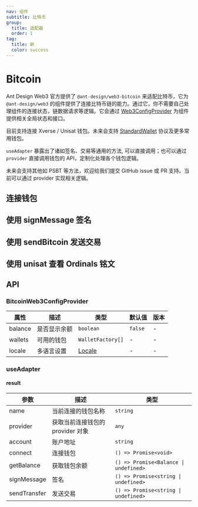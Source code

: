 ```yaml
---
nav: 组件
subtitle: 比特币
group:
  title: 适配器
  order: 1
tag:
  title: 新
  color: success
---
```


# Bitcoin

Ant Design Web3 官方提供了 `@ant-design/web3-bitcoin` 来适配比特币，它为 `@ant-design/web3` 的组件提供了连接比特币链的能力。通过它，你不需要自己处理组件的连接状态，链数据请求等逻辑。它会通过 [Web3ConfigProvider](../web3-config-provider/index.zh-CN.md) 为组件提供相关全局状态和接口。

目前支持连接 Xverse / Unisat 钱包。未来会支持 [StandardWallet](https://github.com/ExodusMovement/bitcoin-wallet-standard) 协议及更多常用钱包。

`useAdapter` 暴露出了诸如签名、交易等通用的方法, 可以直接调用；也可以通过 `provider` 直接调用钱包的 API，定制化处理各个钱包逻辑。

未来会支持其他如 PSBT 等方法，欢迎给我们提交 GitHub issue 或 PR 支持。当前可以通过 provider 实现相关逻辑。

## 连接钱包

<code src="./demos/basic.tsx"></code>

## 使用 signMessage 签名

<code src="./demos/sign-message.tsx"></code>

## 使用 sendBitcoin 发送交易

<code src="./demos/send-transfer.tsx"></code>

## 使用 unisat 查看 Ordinals 铭文

<code src="./demos/get-inscriptions.tsx"></code>

## API

### BitcoinWeb3ConfigProvider

| 属性 | 描述 | 类型 | 默认值 | 版本 |
| --- | --- | --- | --- | --- |
| balance | 是否显示余额 | `boolean` | `false` | - |
| wallets | 可用的钱包 | `WalletFactory[]` | - | - |
| locale | 多语言设置 | [Locale](https://github.com/ant-design/ant-design-web3/blob/main/packages/common/src/locale/zh_CN.ts) | - | - |

### useAdapter

#### result

| 参数         | 描述                             | 类型                                  |
| ------------ | -------------------------------- | ------------------------------------- |
| name         | 当前连接的钱包名称               | `string`                              |
| provider     | 获取当前连接钱包的 provider 对象 | `any`                                 |
| account      | 账户地址                         | `string`                              |
| connect      | 连接钱包                         | `() => Promise<void>`                 |
| getBalance   | 获取钱包余额                     | `() => Promise<Balance \| undefined>` |
| signMessage  | 签名                             | `() => Promise<string \| undefined>`  |
| sendTransfer | 发送交易                         | `() => Promise<string \| undefined>`  |
